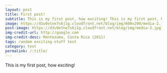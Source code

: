 ```yaml
---
layout: post
title: First post!
subtitle: This is my first post, how exciting! This is my first post, how exciting!
image: https://d3u9etne7s6j1g.cloudfront.net/blog/img/600x200/media-2.jpg
post-image: https://d3u9etne7s6j1g.cloudfront.net/blog/img/media-2.jpg
img-credit-url: http://google.com
img-credit-desc: Montezuma, Costa Rica (2011)
tags: random exciting-stuff test
category: test
permalink: /:title/
---
```


This is my first post, how exciting!
